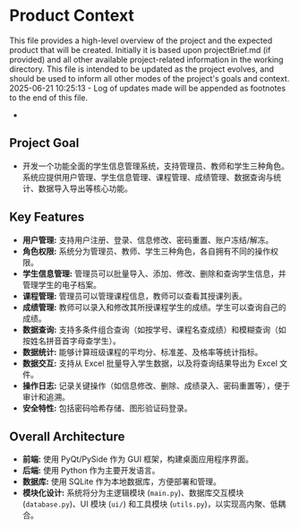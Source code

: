 # Product Context

This file provides a high-level overview of the project and the expected product that will be created. Initially it is based upon projectBrief.md (if provided) and all other available project-related information in the working directory. This file is intended to be updated as the project evolves, and should be used to inform all other modes of the project's goals and context.
2025-06-21 10:25:13 - Log of updates made will be appended as footnotes to the end of this file.

*

## Project Goal

*   开发一个功能全面的学生信息管理系统，支持管理员、教师和学生三种角色。系统应提供用户管理、学生信息管理、课程管理、成绩管理、数据查询与统计、数据导入导出等核心功能。

## Key Features

*   **用户管理:** 支持用户注册、登录、信息修改、密码重置、账户冻结/解冻。
*   **角色权限:** 系统分为管理员、教师、学生三种角色，各自拥有不同的操作权限。
*   **学生信息管理:** 管理员可以批量导入、添加、修改、删除和查询学生信息，并管理学生的电子档案。
*   **课程管理:** 管理员可以管理课程信息，教师可以查看其授课列表。
*   **成绩管理:** 教师可以录入和修改其所授课程学生的成绩。学生可以查询自己的成绩。
*   **数据查询:** 支持多条件组合查询（如按学号、课程名查成绩）和模糊查询（如按姓名拼音首字母查学生）。
*   **数据统计:** 能够计算班级课程的平均分、标准差、及格率等统计指标。
*   **数据交互:** 支持从 Excel 批量导入学生数据，以及将查询结果导出为 Excel 文件。
*   **操作日志:** 记录关键操作（如信息修改、删除、成绩录入、密码重置等），便于审计和追溯。
*   **安全特性:** 包括密码哈希存储、图形验证码登录。

## Overall Architecture

*   **前端:** 使用 PyQt/PySide 作为 GUI 框架，构建桌面应用程序界面。
*   **后端:** 使用 Python 作为主要开发语言。
*   **数据库:** 使用 SQLite 作为本地数据库，方便部署和管理。
*   **模块化设计:** 系统将分为主逻辑模块 (`main.py`)、数据库交互模块 (`database.py`)、UI 模块 (`ui/`) 和工具模块 (`utils.py`)，以实现高内聚、低耦合。
